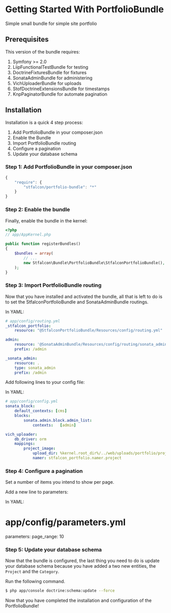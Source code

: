 Getting Started With PortfolioBundle
==================================

Simple small bundle for simple site portfolio

## Prerequisites

This version of the bundle requires:

1. Symfony >= 2.0
2. LiipFunctionalTestBundle for testing
3. DoctrineFixturesBundle for fixtures
4. SonataAdminBundle for administering
5. VichUploaderBundle for uploads
6. StofDoctrineExtensionsBundle for timestamps
7. KnpPaginatorBundle for automate pagination

## Installation

Installation is a quick 4 step process:

1. Add PortfolioBundle in your composer.json
2. Enable the Bundle
3. Import PortfolioBundle routing
4. Configure a pagination
5. Update your database schema

### Step 1: Add PortfolioBundle in your composer.json

```js
{
    "require": {
        "stfalcon/portfolio-bundle": "*"
    }
}
```

### Step 2: Enable the bundle

Finally, enable the bundle in the kernel:

``` php
<?php
// app/AppKernel.php

public function registerBundles()
{
    $bundles = array(
        // ...
        new Stfalcon\Bundle\PortfolioBundle\StfalconPortfolioBundle(),
    );
}
```

### Step 3: Import PortfolioBundle routing

Now that you have installed and activated the bundle, all that is left to do is
to set the StfalconPortfolioBundle and SonataAdminBundle routings.

In YAML:

``` yaml
# app/config/routing.yml
_stfalcon_portfolio:
    resource: "@StfalconPortfolioBundle/Resources/config/routing.yml"

admin:
    resource: '@SonataAdminBundle/Resources/config/routing/sonata_admin.xml'
    prefix: /admin

_sonata_admin:
    resource: .
    type: sonata_admin
    prefix: /admin
```
Add following lines to your config file:

In YAML:

``` yaml
# app/config/config.yml
sonata_block:
    default_contexts: [cms]
    blocks:
        sonata.admin.block.admin_list:
            contexts:   [admin]

vich_uploader:
    db_driver: orm
    mappings:
        project_image:
            upload_dir: %kernel.root_dir%/../web/uploads/portfolio/projects
            namer: stfalcon_portfolio.namer.project
```            

### Step 4: Configure a pagination

Set a number of items you intend to show per page.

Add a new line to parameters:

In YAML:

# app/config/parameters.yml
parameters:
    page_range: 10

### Step 5: Update your database schema

Now that the bundle is configured, the last thing you need to do is update your
database schema because you have added a two new entities, the `Project` and the `Category`.

Run the following command.

``` bash
$ php app/console doctrine:schema:update --force
```
Now that you have completed the installation and configuration of the PortfolioBundle!